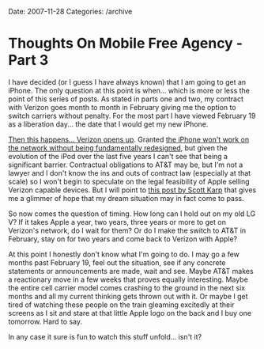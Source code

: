 Date: 2007-11-28
Categories: /archive

# Thoughts On Mobile Free Agency - Part 3

I have decided (or I guess I have always known) that I am going to get an iPhone. The only question at this point is when... which is more or less the point of this series of posts.  As stated in parts one and two, my contract with Verizon goes month to month in February giving me the option to switch carriers without penalty.  For the most part I have viewed February 19 as a liberation day... the date that I would get my new iPhone.

<a href="http://news.vzw.com/news/2007/11/pr2007-11-27.html">Then this happens... Verizon opens up</a>. Granted <a href="http://www.alleyinsider.com/2007/11/open-verizon-wireless-still-wont-have-iphones.html">the iPhone won't work on the network without being fundamentally redesigned</a>, but given the evolution of the iPod over the last five years I can't see that being a significant barrier. Contractual obligations to AT&amp;T may be, but I'm not a lawyer and I don't know the ins and outs of contract law (especially at that scale) so I won't begin to speculate on the legal feasibility of Apple selling Verizon capable devices.  But I will point to <a href="http://publishing2.com/2007/11/27/apple-wins-verizon-is-first-wireless-carrier-to-open-network/">this post by Scott Karp</a> that gives me a glimmer of hope that my dream situation may in fact come to pass.

So now comes the question of timing.  How long can I hold out on my old LG V?  If it takes Apple a year, two years, three years or more to get on Verizon's network, do I wait for them?  Or do I make the switch to AT&amp;T in February, stay on for two years and come back to Verizon with Apple?

At this point I honestly don't know what I'm going to do.  I may go a few months past February 19, feel out the situation, see if any concrete statements or announcements are made, wait and see.  Maybe AT&amp;T makes a reactionary move in a few weeks that proves equally interesting.  Maybe the entire cell carrier model comes crashing to the ground in the next six months and all my current thinking gets thrown out with it. Or maybe I get tired of watching these people on the train gleaming excitedly at their screens as I sit and stare at that little Apple logo on the back and I buy one tomorrow. Hard to say.

In any case it sure is fun to watch this stuff unfold... isn't it?
